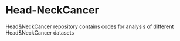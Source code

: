 # Head-NeckCancer
Head&amp;NeckCancer repository contains codes for analysis of different Head&amp;NeckCancer datasets

